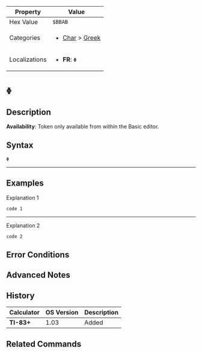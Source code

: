 | Property      | Value |
|---------------|-------|
| Hex Value     | `$BBAB`|
| Categories    | <ul><li>[Char](<../categories/Char.md>) > [Greek](<../categories/Char.md#Greek>)</li></ul> |
| Localizations | <ul><li><b>FR</b>: `Φ`</li></ul> |

# `Φ`

## Description



<b>Availability</b>: Token only available from within the Basic editor.

## Syntax
`Φ`

<hr>

## Examples

Explanation 1
```ti-basic
code 1
```
---
Explanation 2
```ti-basic
code 2
```

## Error Conditions


## Advanced Notes


## History
| Calculator | OS Version | Description |
|------------|------------|-------------|
| <b>TI-83+</b> | 1.03 | Added

## Related Commands

    